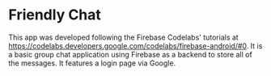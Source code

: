 # Friendly Chat

This app was developed following the Firebase Codelabs' tutorials at https://codelabs.developers.google.com/codelabs/firebase-android/#0.
It is a basic group chat application using Firebase as a backend to store all of the messages. It features a login page via Google. 

